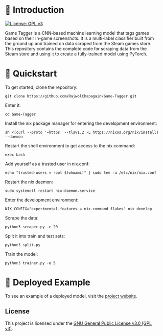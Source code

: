 # 🧭 Introduction

[![License: GPL v3](https://img.shields.io/badge/License-GPLv3-blue.svg)](https://www.gnu.org/licenses/gpl-3.0)

Game Tagger is a CNN-based machine learning model that tags games based on their in-game screenshots. It is a multi-label classifier built from the ground up and trained on data scraped from the Steam games store. This repository contains the complete code for scraping data from the Steam store and using it to create a fully-trained model using PyTorch.

# 🚀 Quickstart
To get started, clone the repository:
```
git clone https://github.com/RajwolChapagain/Game-Tagger.git
```
Enter it:
```
cd Game-Tagger
```
Install the nix package manager for entering the development environment:
```
sh <(curl --proto '=https' --tlsv1.2 -L https://nixos.org/nix/install) --daemon
```
Restart the shell environment to get access to the nix command:
```
exec bash
```
Add yourself as a trusted user in nix.conf:
```
echo "trusted-users = root $(whoami)" | sudo tee -a /etc/nix/nix.conf
```
Restart the nix daemon:
```
sudo systemctl restart nix-daemon.service
```
Enter the development environment:
```
NIX_CONFIG="experimental-features = nix-command flakes" nix develop
```
Scrape the data:
```
python3 scraper.py -c 20
```
Split it into train and test sets:
```
python3 split.py
```
Train the model:
```
python3 trainer.py -e 5
```

# 🔗 Deployed Example
To see an example of a deployed model, visit the [project website](https://rajwolchapagain.github.io/Game-Tagger-Website/).

## License
This project is licensed under the [GNU General Public License v3.0 (GPL v3)](LICENSE).
